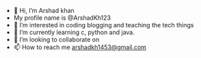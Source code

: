- 👋 Hi, I’m Arshad khan
- My profile name is @ArshadKh123
- 👀 I’m interested in coding blogging and teaching the tech things
- 🌱 I’m currently learning c, python and java. 
- 💞️ I’m looking to collaborate on 
- 📫 How to reach me arshadkh1453@gmail.com

<!---
Arshadkh123/Arshadkh123 is a ✨ special ✨ repository because its `README.md` (this file) appears on your GitHub profile.
You can click the Preview link to take a look at your changes.
--->
